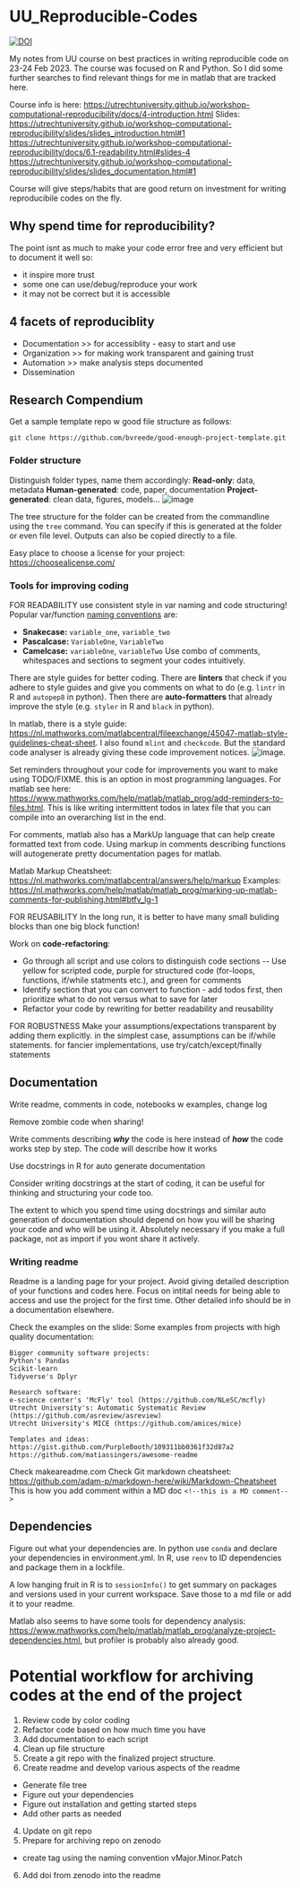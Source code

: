 # UU_Reproducible-Codes
[![DOI](https://sandbox.zenodo.org/badge/605474627.svg)](https://sandbox.zenodo.org/badge/latestdoi/605474627)

My notes from UU course on best practices in writing reproducible code on 23-24 Feb 2023. The course was focused on R and Python. So I did some further searches to find relevant things for me in matlab that are tracked here.

Course info is here: https://utrechtuniversity.github.io/workshop-computational-reproducibility/docs/4-introduction.html
Slides: 
https://utrechtuniversity.github.io/workshop-computational-reproducibility/slides/slides_introduction.html#1
https://utrechtuniversity.github.io/workshop-computational-reproducibility/docs/6.1-readability.html#slides-4 
https://utrechtuniversity.github.io/workshop-computational-reproducibility/slides/slides_documentation.html#1


Course will give steps/habits that are good return on investment for writing reproducibile codes on the fly.

## Why spend time for reproducibility?
The point isnt as much to make your code error free and very efficient but to document it well so:
- it inspire more trust
- some one can use/debug/reproduce your work
- it may not be correct but it is accessible

## 4 facets of reproduciblity
- Documentation >> for accessiblity - easy to start and use
- Organization >> for making work transparent and gaining trust
- Automation >> make analysis steps documented
- Dissemination

## Research Compendium
Get a sample template repo w good file structure as follows:
```
git clone https://github.com/bvreede/good-enough-project-template.git
```
### Folder structure
Distinguish folder types, name them accordingly:
**Read-only**: data, metadata
**Human-generated**: code, paper, documentation
**Project-generated**: clean data, figures, models...
![image](https://user-images.githubusercontent.com/38658817/220858325-2beec598-ec2e-43ed-b07d-49ef462e87b8.png)

The tree structure for the folder can be created from the commandline using the `tree` command. You can specify if this is generated at the folder or even file level. Outputs can also be copied directly to a file.

Easy place to choose a license for your project: https://choosealicense.com/

### Tools for improving coding

FOR READABILITY
use consistent style in var naming and code structuring! Popular var/function [naming conventions](https://curc.readthedocs.io/en/latest/programming/coding-best-practices.html#variable-naming-conventions) are: 
- **Snakecase:** `variable_one`, `variable_two`
- **Pascalcase:** `VariableOne`,  `VariableTwo`
- **Camelcase:** `variableOne`, `variableTwo`
Use combo of comments, whitespaces and sections to segment your codes intuitively. 

There are style guides for better coding. There are **linters** that check if you adhere to style guides and give you comments on what to do (e.g. `lintr` in R and `autopep8` in python). Then there are **auto-formatters** that already improve the style (e.g. `styler` in R and `black` in python).

In matlab, there is a style guide: https://nl.mathworks.com/matlabcentral/fileexchange/45047-matlab-style-guidelines-cheat-sheet. I also found `mlint` and `checkcode`. But the standard code analyser is already giving these code improvement notices.
![image](https://user-images.githubusercontent.com/38658817/220894350-71f6c1e2-ecfd-4efe-a349-6bffbd43f32a.png).

Set reminders throughout your code for improvements you want to make using TODO/FIXME. this is an option in most programming languages. For matlab see here: https://www.mathworks.com/help/matlab/matlab_prog/add-reminders-to-files.html. This is like writing intermittent todos in latex file that you can compile into an overarching list in the end.

For comments, matlab also has a MarkUp language that can help create formatted text from code. Using markup in comments describing functions will autogenerate pretty documentation pages for matlab. 

Matlab Markup Cheatsheet: https://nl.mathworks.com/matlabcentral/answers/help/markup
Examples: https://nl.mathworks.com/help/matlab/matlab_prog/marking-up-matlab-comments-for-publishing.html#btfv_lg-1

FOR REUSABILITY
In the long run, it is better to have many small buliding blocks than one big block function!

Work on **code-refactoring**:
- Go through all script and use colors to distinguish code sections 
-- Use yellow for scripted code, purple for structured code (for-loops, functions, if/while statments etc.), and green for comments 
- Identify section that you can convert to function - add todos first, then prioritize what to do not versus what to save for later
- Refactor your code by rewriting for better readability and reusability
  
FOR ROBUSTNESS
Make your assumptions/expectations transparent by adding them explicitly. in the simplest case, assumptions can be if/while statements. for fancier implementations, use try/catch/except/finally statements

## Documentation
Write readme, comments in code, notebooks w examples, change log

Remove zombie code when sharing!

Write comments describing ***why*** the code is here instead of ***how*** the code works step by step. The code will describe how it works

Use docstrings in R for auto generate documentation

Consider writing docstrings at the start of coding, it can be useful for thinking and structuring your code too.

The extent to which you spend time using docstrings and similar auto generation of documentation should depend on how you will be sharing your code and who will be using it. Absolutely necessary if you make a full package, not as import if you wont share it actively.

### Writing readme
Readme is a landing page for your project. Avoid giving detailed description of your functions and codes here. Focus on intital needs for being able to access and use the project for the first time. Other detailed info should be in a documentation elsewhere.

Check the examples on the slide:
Some examples from projects with high quality documentation:

```
Bigger community software projects:
Python's Pandas
Scikit-learn
Tidyverse's Dplyr

Research software:
e-science center's 'McFly' tool (https://github.com/NLeSC/mcfly)
Utrecht University's: Automatic Systematic Review (https://github.com/asreview/asreview)
Utrecht University's MICE (https://github.com/amices/mice)

Templates and ideas:
https://gist.github.com/PurpleBooth/109311bb0361f32d87a2
https://github.com/matiassingers/awesome-readme
```
Check makeareadme.com
Check Git markdown cheatsheet: https://github.com/adam-p/markdown-here/wiki/Markdown-Cheatsheet
This is how you add comment within a MD doc `<!--this is a MD comment-->`

## Dependencies
Figure out what your dependencies are. In python use `conda` and declare your dependencies in environment.yml. In R, use `renv` to ID dependencies and package them in a lockfile.

A low hanging fruit in R is to `sessionInfo()` to get summary on packages and versions used in your current workspace. Save those to a md file or add it to your readme.

Matlab also seems to have some tools for dependency analysis: https://www.mathworks.com/help/matlab/matlab_prog/analyze-project-dependencies.html, but profiler is probably also already good.

# Potential workflow for archiving codes at the end of the project
1. Review code by color coding
2. Refactor code based on how much time you have
3. Add documentation to each script
4. Clean up file structure
5. Create a git repo with the finalized project structure.
3. Create readme and develop various aspects of the readme
 + Generate file tree
 + Figure out your dependencies
+ Figure out installation and getting started steps
+ Add other parts as needed
4. Update on git repo
5. Prepare for archiving repo on zenodo
  + create tag using the naming convention vMajor.Minor.Patch
6. Add doi from zenodo into the readme

  
